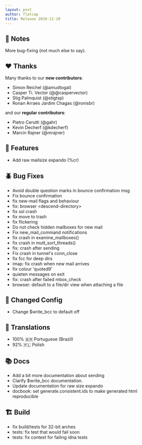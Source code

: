 ```yaml
---
layout: post
author: flatcap
title: Release 2019-11-29
---
```


## :book: Notes

More bug-fixing (not much else to say).

## :heart: Thanks

Many thanks to our **new contributors**:

- Simon Reichel (@amudtogal)
- Casper Ti. Vector (@@caspervector)
- Stig Palmquist (@stigtsp)
- Ronan Arraes Jardim Chagas (@ronisbr)

and our **regular contributors**:

- Pietro Cerutti (@gahr)
- Kevin Decherf (@kdecherf)
- Marcin Rajner (@mrajner)

## :gift: Features

- Add raw mailsize expando (%cr)

## :beetle: Bug Fixes

- Avoid double question marks in bounce confirmation msg
- Fix bounce confirmation
- fix new-mail flags and behaviour
- fix: browser \<descend-directory\>
- fix ssl crash
- fix move to trash
- fix flickering
- Do not check hidden mailboxes for new mail
- Fix new_mail_command notifications
- fix crash in examine_mailboxes()
- fix crash in mutt_sort_threads()
- fix: crash after sending
- Fix crash in tunnel's conn_close
- fix fcc for deep dirs
- imap: fix crash when new mail arrives
- fix colour 'quoted9'
- quieten messages on exit
- fix: crash after failed mbox_check
- browser: default to a file/dir view when attaching a file

## :wrench: Changed Config

- Change $write_bcc to default off

## :black_flag: Translations

- 100% :brazil: Portuguese (Brazil)
-  92% :poland: Polish

## :books: Docs

- Add a bit more documentation about sending
- Clarify $write_bcc documentation.
- Update documentation for raw size expando
- docbook: set generate.consistent.ids to make generated html reproducible

## :building_construction: Build

- fix build/tests for 32-bit arches
- tests: fix test that would fail soon
- tests: fix context for failing idna tests

